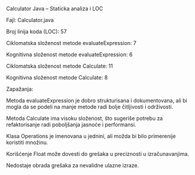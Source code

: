 Calculator Java – Staticka analiza i LOC

Fajl: Calculator.java

Broj linija koda (LOC): 57

Ciklomatska složenost metode evaluateExpression: 7

Kognitivna složenost metode evaluateExpression: 6

Ciklomatska složenost metode Calculate: 11

Kognitivna složenost metode Calculate: 8

Zapažanja:

Metoda evaluateExpression je dobro strukturisana i dokumentovana, ali bi mogla da se podeli na manje metode radi bolje čitljivosti i održivosti.

Metoda Calculate ima visoku složenost, što sugeriše potrebu za refaktorisanje radi poboljšanja jasnoće i performansi.

Klasa Operations je imenovana u jednini, ali možda bi bilo primerenije koristiti množinu.

Korišćenje Float može dovesti do grešaka u preciznosti u izračunavanjima.

Nedostaje obrada grešaka za nevalidne ulazne izraze.
